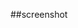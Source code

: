 ##screenshot
<a href = "https://github.com/1615051001/Menampilkan-ListView/blob/master/pemmob/Untitled.png"></a>
